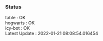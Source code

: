 ### Status


table : OK  
hogwarts : OK  
icy-bot : OK  
Latest Update : 2022-01-21 08:08:54.016454
